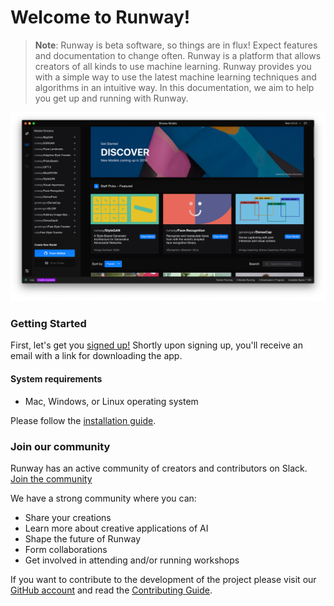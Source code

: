 # Welcome to Runway!
> __Note__: Runway is beta software, so things are in flux! Expect features and documentation to change often.
Runway is a platform that allows creators of all kinds to use machine learning. Runway provides you with a simple way to use the latest machine learning techniques and algorithms in an intuitive way. In this documentation, we aim to help you get up and running with Runway.

![Runway Screenshot](assets/images/views/home-screen.png)

### Getting Started

First, let's get you [signed up!](https://runwayml.com/) Shortly upon signing up, you'll receive an email with a link for downloading the app.

#### System requirements

* Mac, Windows, or Linux operating system

Please follow the [installation guide](getting-started/installation.md).

### Join our community

Runway has an active community of creators and contributors on Slack. [Join the community](https://join.slack.com/t/runwayml/shared_invite/enQtNTE2MDg0ODY2MTAzLTc4ZGVkMzE2MjljYzM3ZDRlNjkyMjk4NDZjOWU1ZTRjOTA3N2Y1ZjFiNTJkZTAyMWE0MGZiZjdlMTA1NTdiMzc)

We have a strong community where you can:
* Share your creations
* Learn more about creative applications of AI
* Shape the future of Runway
* Form collaborations
* Get involved in attending and/or running workshops

If you want to contribute to the development of the project please visit our [GitHub account](https://github.com/runwayml) and read the [Contributing Guide](/#/how-to/contributing).
